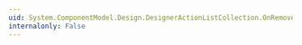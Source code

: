 ```yaml
---
uid: System.ComponentModel.Design.DesignerActionListCollection.OnRemove(System.Int32,System.Object)
internalonly: False
---
```

